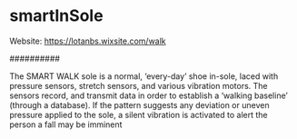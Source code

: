 # smartInSole
Website: https://lotanbs.wixsite.com/walk

##########

The SMART WALK sole is a normal, ‘every-day’ shoe in-sole, laced with pressure sensors, stretch sensors, and various vibration motors.
The sensors record, and transmit data in order to establish a ‘walking baseline’ (through a database).
If the pattern suggests any deviation or uneven pressure applied to the sole, a silent vibration is activated to alert the person a fall may be imminent
